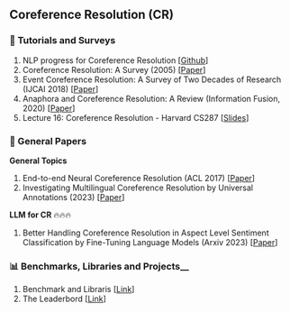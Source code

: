 ## Coreference Resolution (CR)

### 📝 Tutorials and Surveys
1. NLP progress for Coreference Resolution [[Github](https://github.com/sebastianruder/NLP-progress/blob/master/english/coreference_resolution.md)]
2. Coreference Resolution: A Survey (2005) [[Paper](https://ccc.inaoep.mx/~villasen/index_archivos/cursoTATII/EntidadesNombradas/Elango-SurveyCoreferenceResolution.pdf)]
3. Event Coreference Resolution: A Survey of Two Decades of Research (IJCAI 2018) [[Paper](https://www.ijcai.org/Proceedings/2018/0773.pdf)]
4. Anaphora and Coreference Resolution: A Review (Information Fusion, 2020) [[Paper](https://arxiv.org/pdf/1805.11824.pdf)]
5. Lecture 16: Coreference Resolution - Harvard CS287 [[Slides](https://harvard-iacs.github.io/CS287/lectures/16_Coreference_Resolution.pdf)]

### 📝 General Papers
__General Topics__
1. End-to-end Neural Coreference Resolution (ACL 2017) [[Paper](https://www.aclweb.org/anthology/D17-1018.pdf)]
2. Investigating Multilingual Coreference Resolution by Universal Annotations (2023) [[Paper](https://arxiv.org/pdf/2310.17734v1.pdf)]

__LLM for CR__ 🔥🔥🔥
1. Better Handling Coreference Resolution in Aspect Level Sentiment Classification by Fine-Tuning Language Models (Arxiv 2023) [[Paper](https://arxiv.org/pdf/2307.05646.pdf)]

### 📊 Benchmarks, Libraries and Projects__
1. Benchmark and Libraris [[Link](https://paperswithcode.com/task/coreference-resolution/latest)]
2. The Leaderbord [[Link](https://paperswithcode.com/task/coreference-resolution/latest)]
